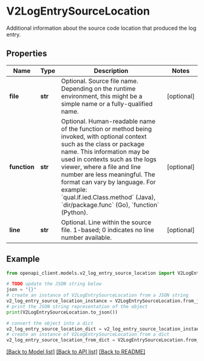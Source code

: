 # V2LogEntrySourceLocation

Additional information about the source code location that produced the log entry.

## Properties

Name | Type | Description | Notes
------------ | ------------- | ------------- | -------------
**file** | **str** | Optional. Source file name. Depending on the runtime environment, this might be a simple name or a fully-qualified name. | [optional] 
**function** | **str** | Optional. Human-readable name of the function or method being invoked, with optional context such as the class or package name. This information may be used in contexts such as the logs viewer, where a file and line number are less meaningful. The format can vary by language. For example: &#x60;qual.if.ied.Class.method&#x60; (Java), &#x60;dir/package.func&#x60; (Go), &#x60;function&#x60; (Python). | [optional] 
**line** | **str** | Optional. Line within the source file. 1-based; 0 indicates no line number available. | [optional] 

## Example

```python
from openapi_client.models.v2_log_entry_source_location import V2LogEntrySourceLocation

# TODO update the JSON string below
json = "{}"
# create an instance of V2LogEntrySourceLocation from a JSON string
v2_log_entry_source_location_instance = V2LogEntrySourceLocation.from_json(json)
# print the JSON string representation of the object
print(V2LogEntrySourceLocation.to_json())

# convert the object into a dict
v2_log_entry_source_location_dict = v2_log_entry_source_location_instance.to_dict()
# create an instance of V2LogEntrySourceLocation from a dict
v2_log_entry_source_location_from_dict = V2LogEntrySourceLocation.from_dict(v2_log_entry_source_location_dict)
```
[[Back to Model list]](../README.md#documentation-for-models) [[Back to API list]](../README.md#documentation-for-api-endpoints) [[Back to README]](../README.md)


